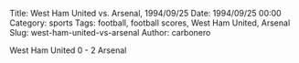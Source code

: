 Title: West Ham United vs. Arsenal, 1994/09/25
Date: 1994/09/25 00:00
Category: sports
Tags: football, football scores, West Ham United, Arsenal
Slug: west-ham-united-vs-arsenal
Author: carbonero


West Ham United 0 - 2 Arsenal
